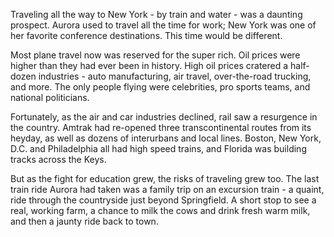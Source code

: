 Traveling all the way to New York - by train and water - was a daunting prospect. Aurora used to travel all the time for work; New York was one of her favorite conference destinations. This time would be different.

Most plane travel now was reserved for the super rich. Oil prices were higher than they had ever been in history. High oil prices cratered a half-dozen industries - auto manufacturing, air travel, over-the-road trucking, and more. The only people flying were celebrities, pro sports teams, and national politicians. 

Fortunately, as the air and car industries declined, rail saw a resurgence in the country. Amtrak had re-opened three transcontinental routes from its heyday, as well as dozens of interurbans and local lines. Boston, New York, D.C. and Philadelphia all had high speed trains, and Florida was building tracks across the Keys.

But as the fight for education grew, the risks of traveling grew too. The last train ride Aurora had taken was a family trip on an excursion train - a quaint, ride through the countryside just beyond Springfield. A short stop to see a real, working farm, a chance to milk the cows and drink fresh warm milk, and then a jaunty ride back to town. 
